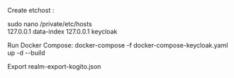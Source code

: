 Create etchost :

sudo nano /private/etc/hosts  
127.0.0.1  data-index
127.0.0.1  keycloak

Run Docker Compose:
docker-compose -f docker-compose-keycloak.yaml up -d --build

Export realm-export-kogito.json
